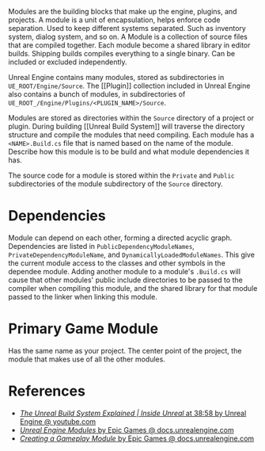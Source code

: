Modules are the building blocks that make up the engine, plugins, and projects.
A module is a unit of encapsulation, helps enforce code separation.
Used to keep different systems separated.
Such as inventory system, dialog system, and so on.
A Module is a collection of source files that are compiled together.
Each module become a shared library in editor builds.
Shipping builds compiles everything to a single binary.
Can be included or excluded independently.

Unreal Engine contains many modules, stored as subdirectories in `UE_ROOT/Engine/Source`.
The [[Plugin]] collection included in Unreal Engine also contains a bunch of modules, in subdirectories of `UE_ROOT_/Engine/Plugins/<PLUGIN_NAME>/Source`.

Modules are stored as directories within the `Source` directory of a project or plugin.
During building [[Unreal Build System]] will traverse the directory structure and compile the modules that need compiling.
Each module has a `<NAME>.Build.cs` file that is named based on the name of the module.
Describe how this module is to be build and what module dependencies it has.

The source code for a module is stored within the `Private` and `Public` subdirectories of the module subdirectory of the `Source` directory.


# Dependencies

Module can depend on each other, forming a directed acyclic graph.
Dependencies are listed in `PublicDependencyModuleNames`, `PrivateDependencyModuleName`, and `DynamicallyLoadedModuleNames`.
This give the current module access to the classes and other symbols in the dependee module.
Adding another module to a module's `.Build.cs` will cause that other modules' public include directories to be passed to the compiler when compiling this module, and the shared library for that module passed to the linker when linking this module.


# Primary Game Module

Has the same name as your project.
The center point of the project, the module that makes use of all the other modules.


# References

- [_The Unreal Build System Explained | Inside Unreal_ at 38:58 by Unreal Engine @ youtube.com](https://youtu.be/GJZUV8homoo?t=2338)
- [_Unreal Engine Modules_ by Epic Games @ docs.unrealengine.com](https://docs.unrealengine.com/5.0/en-US/unreal-engine-modules/)
- [_Creating a Gameplay Module_ by Epic Games @ docs.unrealengine.com](https://docs.unrealengine.com/5.2/en-US/how-to-make-a-gameplay-module-in-unreal-engine/)
